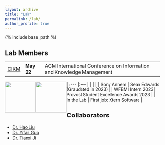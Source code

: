 ```yaml
---
layout: archive
title: "Lab"
permalink: /lab/
author_profile: true
---    
```


{% include base_path %}

## Lab Members

| | |  |
| :---        |:---      | :---     |
| [CIKM](https://www.cikm2022.org/)  | __May 22__| ACM International Conference on Information and Knowledge Management |

| :---        |:---      |
| <img src="https://yingchengsun.github.io/academic/images/Sean.jpeg"  width="100" style="float: left"> | <img src="https://yingchengsun.github.io/academic/images/Sean.jpeg"  width="100" style="float: left">   | 
| Sony Annem | Sean Edwards (Graudated in 2023) | 
| WFBMI Intern 2023| Provost Student Excellence Awards 2023 |
| In the Lab | First job: Xtern Software |

## Collaborators
  + [Dr. Hao Liu](https://dr-haoliu.github.io/)
  + [Dr. Yifan Guo](https://yifan-guo.com/www/index.html)
  + [Dr. Tianxi Ji](http://www.myweb.ttu.edu/tiji/)
